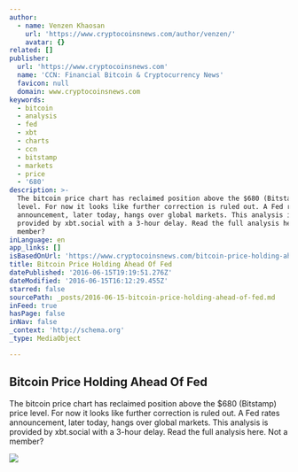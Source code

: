 ```yaml
---
author:
  - name: Venzen Khaosan
    url: 'https://www.cryptocoinsnews.com/author/venzen/'
    avatar: {}
related: []
publisher:
  url: 'https://www.cryptocoinsnews.com'
  name: 'CCN: Financial Bitcoin & Cryptocurrency News'
  favicon: null
  domain: www.cryptocoinsnews.com
keywords:
  - bitcoin
  - analysis
  - fed
  - xbt
  - charts
  - ccn
  - bitstamp
  - markets
  - price
  - '680'
description: >-
  The bitcoin price chart has reclaimed position above the $680 (Bitstamp) price
  level. For now it looks like further correction is ruled out. A Fed rates
  announcement, later today, hangs over global markets. This analysis is
  provided by xbt.social with a 3-hour delay. Read the full analysis here. Not a
  member?
inLanguage: en
app_links: []
isBasedOnUrl: 'https://www.cryptocoinsnews.com/bitcoin-price-holding-ahead-fed/'
title: Bitcoin Price Holding Ahead Of Fed
datePublished: '2016-06-15T19:19:51.276Z'
dateModified: '2016-06-15T16:12:29.455Z'
starred: false
sourcePath: _posts/2016-06-15-bitcoin-price-holding-ahead-of-fed.md
inFeed: true
hasPage: false
inNav: false
_context: 'http://schema.org'
_type: MediaObject

---
```

<article style=""><h1>Bitcoin Price Holding Ahead Of Fed</h1><p>The bitcoin price chart has reclaimed position above the $680 (Bitstamp) price level. For now it looks like further correction is ruled out. A Fed rates announcement, later today, hangs over global markets. This analysis is provided by xbt.social with a 3-hour delay. Read the full analysis here. Not a member?</p><img src="https://www.cryptocoinsnews.com/wp-content/uploads/2016/06/Selection_20160615_002.png" /></article>